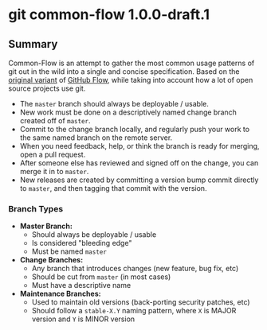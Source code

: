 git common-flow 1.0.0-draft.1
=============================

Summary
-------

Common-Flow is an attempt to gather the most common usage patterns of git out in
the wild into a single and concise specification. Based on
the [original variant](http://scottchacon.com/2011/08/31/github-flow.html)
of [GitHub Flow](https://guides.github.com/introduction/flow/), while taking
into account how a lot of open source projects use git.

- The `master` branch should always be deployable / usable.
- New work must be done on a descriptively named change branch created off of
  `master`.
- Commit to the change branch locally, and regularly push your work to the same
  named branch on the remote server.
- When you need feedback, help, or think the branch is ready for merging, open a
  pull request.
- After someone else has reviewed and signed off on the change, you can merge
  it in to `master`.
- New releases are created by committing a version bump commit directly to
  `master`, and then tagging that commit with the version.

### Branch Types

- **Master Branch:**
    - Should always be deployable / usable
    - Is considered "bleeding edge"
    - Must be named `master`
- **Change Branches:**
    - Any branch that introduces changes (new feature, bug fix, etc)
    - Should be cut from `master` (in most cases)
    - Must have a descriptive name
- **Maintenance Branches:**
    - Used to maintain old versions (back-porting security patches, etc)
    - Should follow a `stable-X.Y` naming pattern, where `X` is MAJOR version
      and `Y` is MINOR version
